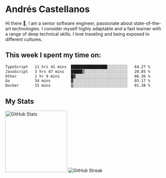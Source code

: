 # Andrés Castellanos

Hi there 👋, I am a senior software engineer, passionate about state-of-the-art technologies. I consider myself highly adaptable and a fast learner with a range of deep technical skills. I love traveling and being exposed to different cultures.

## This week I spent my time on:

<!--START_SECTION:waka-->

```txt
TypeScript   11 hrs 41 mins  ████████████████░░░░░░░░░   64.27 %
JavaScript   3 hrs 47 mins   █████▒░░░░░░░░░░░░░░░░░░░   20.85 %
Other        1 hr 9 mins     █▓░░░░░░░░░░░░░░░░░░░░░░░   06.36 %
Go           34 mins         ▓░░░░░░░░░░░░░░░░░░░░░░░░   03.17 %
Docker       15 mins         ▒░░░░░░░░░░░░░░░░░░░░░░░░   01.38 %
```

<!--END_SECTION:waka-->

## My Stats

<img height="195" src="https://github-readme-stats.vercel.app/api?username=andrescv&show_icons=true&theme=onedark&hide_border=true&card_width=495" alt="GitHub Stats" />

<img src="https://streak-stats.demolab.com?user=andrescv&theme=one-dark-pro&hide_border=true" alt="GitHub Streak" />
